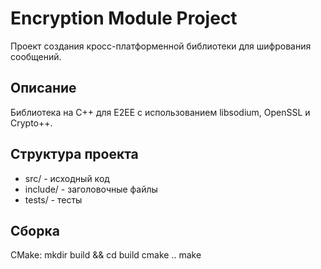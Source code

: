 # Encryption Module Project

Проект создания кросс-платформенной библиотеки для шифрования сообщений.

## Описание
Библиотека на С++ для E2EE с использованием libsodium, OpenSSL и Crypto++.

## Структура проекта
- src/ - исходный код
- include/ - заголовочные файлы
- tests/ - тесты

## Сборка
CMake:
mkdir build && cd build
cmake ..
make
